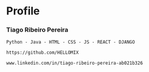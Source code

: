 # Profile

### Tiago Ribeiro Pereira

~~~
Python - Java - HTML - CSS - JS - REACT - DJANGO
~~~

~~~
https://github.com/HELLOMIX
~~~

~~~
www.linkedin.com/in/tiago-ribeiro-pereira-ab021b326
~~~
